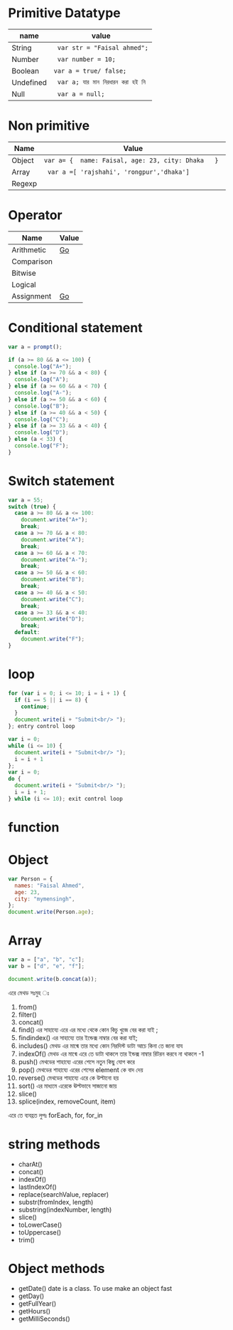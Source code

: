 # Primitive Datatype

| name      | value                               |
| --------- | ----------------------------------- |
| String    | ` var str = "Faisal ahmed";`        |
| Number    | ` var number = 10;`                 |
| Boolean   | `var a = true/ false;`              |
| Undefined | ` var a; যার মান নিরধারন করা হই নি` |
| Null      | ` var a = null;`                    |

# Non primitive

| Name   | Value                                               |
| ------ | --------------------------------------------------- |
| Object | `var a= {  name: Faisal, age: 23, city: Dhaka   } ` |
| Array  | ` var a =[ 'rajshahi', 'rongpur','dhaka']`          |
| Regexp |                                                     |

# Operator

| Name       | Value                                                |
| ---------- | ---------------------------------------------------- |
| Arithmetic | [Go](https://www.w3schools.com/js/js_arithmetic.asp) |
| Comparison |                                                      |
| Bitwise    |                                                      |
| Logical    |                                                      |
| Assignment | [Go](https://www.w3schools.com/js/js_assignment.asp) |

# Conditional statement

```javascript
var a = prompt();

if (a >= 80 && a <= 100) {
  console.log("A+");
} else if (a >= 70 && a < 80) {
  console.log("A");
} else if (a >= 60 && a < 70) {
  console.log("A-");
} else if (a >= 50 && a < 60) {
  console.log("B");
} else if (a >= 40 && a < 50) {
  console.log("C");
} else if (a >= 33 && a < 40) {
  console.log("D");
} else (a < 33) {
  console.log("F");
}
```

# Switch statement

```javascript
var a = 55;
switch (true) {
  case a >= 80 && a <= 100:
    document.write("A+");
    break;
  case a >= 70 && a < 80:
    document.write("A");
    break;
  case a >= 60 && a < 70:
    document.write("A-");
    break;
  case a >= 50 && a < 60:
    document.write("B");
    break;
  case a >= 40 && a < 50:
    document.write("C");
    break;
  case a >= 33 && a < 40:
    document.write("D");
    break;
  default:
    document.write("F");
}
```

# loop

```javascript
for (var i = 0; i <= 10; i = i + 1) {
  if (i == 5 || i == 8) {
    continue;
  }
  document.write(i + "Submit<br/> ");
}; entry control loop

var i = 0;
while (i <= 10) {
  document.write(i + "Submit<br/> ");
  i = i + 1
};
var i = 0;
do {
  document.write(i + "Submit<br/> ");
  i = i + 1;
} while (i <= 10); exit control loop

```

# function

# Object

```javascript
var Person = {
  names: "Faisal Ahmed",
  age: 23,
  city: "mymensingh",
};
document.write(Person.age);
```

# Array

```javascript
var a = ["a", "b", "c"];
var b = ["d", "e", "f"];

document.write(b.concat(a));
```

এরে মেথড সঃমুহ ঃ

1. from()
2. filter()
3. concat()
4. find() এর সাহায্যে এরে এর মধ্যে থেকে কোন কিচু খুজে বের করা যাই ;
5. findindex() এর সাহায্যে তার ইন্ডেক্স নাম্বার বের করা যাই;
6. includes() মেথড এর মাধ্মে তার মধ্যে কোন নিরদিস্ট ডাটা আচে কিনা তে জানা যায
7. indexOf() মেথড এর মাধ্মে এরে তে ডাটা থাকলে তার ইন্ডক্স নাম্বার রিটরন করবে না থাকলে -1
8. push() মেথডের শাহায্যে এরের শেসে নতুন কিছু যোগ করে
9. pop() মেথডের শাহায্যে এরের শেসের element কে বাদ দেয়
10. reverse() মেথডের শাহায্যে এরে কে উল্টানো হয়
11. sort() এর মাধ্যমে এরেকে ঊল্টভাবে সাজানো জায়
12. slice()
13. splice(index, removeCount, item)

এরে তে ব্যবহ্রত লুপঃ forEach, for, for_in

# string methods

- charAt()
- concat()
- indexOf()
- lastIndexOf()
- replace(searchValue, replacer)
- substr(fromIndex, length)
- substring(indexNumber, length)
- slice()
- toLowerCase()
- toUppercase()
- trim()

# Object methods

- getDate() date is a class. To use make an object fast
- getDay()
- getFullYear()
- getHours()
- getMilliSeconds()
